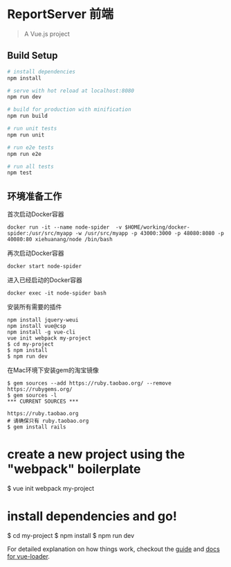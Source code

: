 ReportServer 前端
=================

> A Vue.js project

Build Setup
-----------

```bash
# install dependencies
npm install

# serve with hot reload at localhost:8080
npm run dev

# build for production with minification
npm run build

# run unit tests
npm run unit

# run e2e tests
npm run e2e

# run all tests
npm test
```

环境准备工作
------------

首次启动Docker容器

```
docker run -it --name node-spider  -v $HOME/working/docker-spider:/usr/src/myapp -w /usr/src/myapp -p 43000:3000 -p 48080:8080 -p 40080:80 xiehuanang/node /bin/bash
```

再次启动Docker容器

```
docker start node-spider
```

进入已经启动的Docker容器

```
docker exec -it node-spider bash
```

安装所有需要的插件

```
npm install jquery-weui
npm install vue@csp
npm install -g vue-cli
vue init webpack my-project
$ cd my-project
$ npm install
$ npm run dev
```

在Mac环境下安装gem的淘宝镜像

```
$ gem sources --add https://ruby.taobao.org/ --remove https://rubygems.org/
$ gem sources -l
*** CURRENT SOURCES ***

https://ruby.taobao.org
# 请确保只有 ruby.taobao.org
$ gem install rails
```

create a new project using the "webpack" boilerplate
====================================================

$ vue init webpack my-project

install dependencies and go!
============================

$ cd my-project $ npm install $ npm run dev

For detailed explanation on how things work, checkout the [guide](http://vuejs-templates.github.io/webpack/) and [docs for vue-loader](http://vuejs.github.io/vue-loader).
